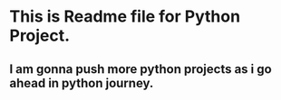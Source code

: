 # This is Readme file for Python Project.
## I am gonna push more python projects as i go ahead in python journey.

